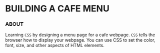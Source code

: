 # BUILDING A CAFE MENU

### ABOUT
Learning `CSS` by designing a menu page for a cafe webpage. `CSS` tells the browser how to display your webpage. You can use CSS to set the color, font, size, and other aspects of HTML elements.
